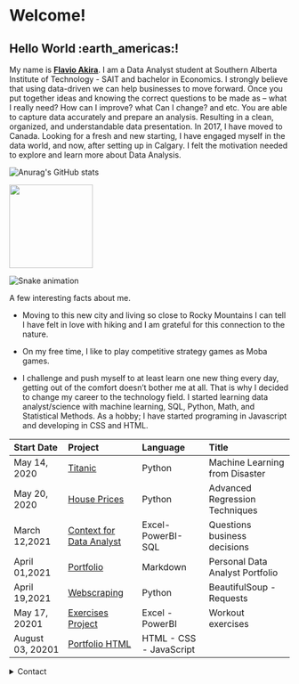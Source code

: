 <h1>Welcome!</h1>

<h2>Hello World :earth_americas:!</h2>


My name is [**Flavio Akira**](https://www.linkedin.com/in/flavio-akira/?locale=en_US).
I am a Data Analyst student at Southern Alberta Institute of Technology - SAIT and bachelor in Economics. I strongly believe that using data-driven we can help businesses to move forward. Once you put together ideas and knowing the correct questions to be made as – what I really need? How can I improve? what Can I change? and etc. You are able to capture data accurately and prepare an analysis. Resulting in a clean, organized, and understandable data presentation. 
In 2017, I have moved to Canada. Looking for a fresh and new starting, I have engaged myself in the data world, and now, after setting up in Calgary. I felt the motivation needed to explore and learn more about Data Analysis.
<br>

![Anurag's GitHub stats](https://github-readme-stats.vercel.app/api?username=flaakira&theme=chartreuse-dark&show_icons=true)

  <img height="150em" src="https://github-readme-stats.vercel.app/api/top-langs/?username=flaakira&layout=compact&langs_count=7&theme=dracula"/>
</div>
  
![Snake animation](https://github.com/flaakira/flaakira/blob/output/github-contribution-grid-snake.svg)
 
<p>A few interesting facts about me. 

- Moving to this new city and living so close to Rocky Mountains I can tell I have felt in love with hiking and I am grateful for this connection to the nature. 

- On my free time, I like to play competitive strategy games as Moba games. 

- I challenge and push myself to at least learn one new thing every day, getting out of the comfort doesn’t bother me at all. 
That is why I decided to change my career to the technology field. I started learning data analyst/science with machine learning, SQL, Python, Math, and Statistical Methods. As a hobby; I have started programing in Javascript and developing in CSS and HTML.</p>



Start Date | Project | Language | Title
:--- | :--- | :--- | :---
May 14, 2020 | [Titanic](https://github.com/flaakira/Kaggle/blob/master/Titanic.ipynb) | Python | Machine Learning from Disaster
May 20, 2020 | [House Prices](https://github.com/flaakira/Kaggle/blob/master/House_prices.ipynb) | Python | Advanced Regression Techniques
March 12,2021 | [Context for Data Analyst](https://github.com/flaakira/Data-Analyst---SAIT/tree/master/Data%20Preparation%20-%20Covid-19) | Excel- PowerBI- SQL | Questions business decisions
April 01,2021 | [Portfolio](https://github.com/flaakira/flavio_akira_portfolio/blob/gh-pages/index.md)| Markdown | Personal Data Analyst Portfolio
April 19,2021 | [Webscraping](https://github.com/flaakira/Web_scraping) | Python | BeautifulSoup - Requests 
May 17, 20201 | [Exercises Project](https://github.com/flaakira/Project--exercises) | Excel - PowerBI | Workout exercises
August 03, 20201 | [Portfolio HTML](https://github.com/flaakira/flaakira.github.io) | HTML - CSS - JavaScript



<details>
  
  <summary>Contact</summary>
  
  
  I’m currently applying to jobs in Data Analyst, Business Analyst, Machine Learning, and Data Sciences. If you are looking for a hardworking team member, look no further!
  
 
🎓 I’m currently Data Analyst student at Southern Alberta Institute of Technology (SAIT)<br>
  <a href="https://www.sait.ca/programs-and-courses/certificates/data-analytics-part-time"><img src="https://img.shields.io/badge/CollegeCode-Repo-red.svg"></a> 

💼 How to reach me <br>
  <a href="https://www.linkedin.com/in/flavio-akira/?locale=en_US"><img src="https://img.shields.io/badge/-LinkedIn-%230077B5?style=for-the-badge&logo=linkedin&logoColor=white"></a> 

🖥️ Portfolio <br>
  <a href="https://flaakira.github.io/"><img src="https://img.shields.io/badge/Markdown-000000?style=for-the-badge&logo=markdown&logoColor=white"></a> 

📸 Instagram <br>
  <a href="https://www.instagram.com/flaakira/"><img src="https://img.shields.io/badge/Instagram-E4405F?style=for-the-badge&logo=instagram&logoColor=white"></a> 

💻 Facebook <br>
  <a href="https://www.facebook.com/flavioakira.tikaishi" ><img src="https://img.shields.io/badge/Facebook-1877F2?style=for-the-badge&logo=facebook&logoColor=white" ></a> 

✉️ Email <br>
  [![Hotmail Badge](https://img.shields.io/badge/-Hotmail-0078D4?style=flat-square&logo=microsoft-outlook&logoColor=white&link=mailto:luizcarlos_abbott@hotmail.com)](mailto:fla_akira@hotmail.com)

:octocat: Github <br>
  <a href="https://github.com/flaakira"><img src="https://img.shields.io/badge/GitHub-100000?style=for-the-badge&logo=github&logoColor=white"></a> 


